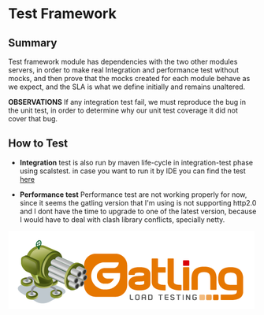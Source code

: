 # Test Framework

## Summary 

Test framework module has dependencies with the two other modules servers, in order to make real 
Integration and performance test without mocks, and then prove that the mocks created for each module 
behave as we expect, and the SLA is what we define initially and remains unaltered.

**OBSERVATIONS**
If any integration test fail, we must reproduce the bug in the unit test, in order to determine why our
 unit test coverage it did not cover that bug.

## How to Test

* **Integration** test is also run by maven life-cycle in integration-test phase using scalstest.
in case you want to run it by IDE you can find the test [here](src/test/scala/com/politrons/it/PrimeNumberPlatformSpec.scala)

* **Performance test** Performance test are not working properly for now, since it seems the gatling version that I'm using is not
supporting http2.0 and I dont have the time to upgrade to one of the latest version, because I would have to deal 
  with clash library conflicts, specially netty.


![My image](../img/gatling.png)